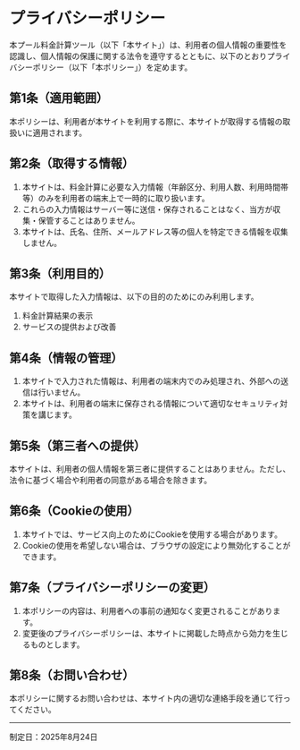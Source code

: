# プライバシーポリシー

本プール料金計算ツール（以下「本サイト」）は、利用者の個人情報の重要性を認識し、個人情報の保護に関する法令を遵守するとともに、以下のとおりプライバシーポリシー（以下「本ポリシー」）を定めます。

## 第1条（適用範囲）
本ポリシーは、利用者が本サイトを利用する際に、本サイトが取得する情報の取扱いに適用されます。

## 第2条（取得する情報）
1. 本サイトは、料金計算に必要な入力情報（年齢区分、利用人数、利用時間帯等）のみを利用者の端末上で一時的に取り扱います。
2. これらの入力情報はサーバー等に送信・保存されることはなく、当方が収集・保管することはありません。
3. 本サイトは、氏名、住所、メールアドレス等の個人を特定できる情報を収集しません。

## 第3条（利用目的）
本サイトで取得した入力情報は、以下の目的のためにのみ利用します。
1. 料金計算結果の表示
2. サービスの提供および改善

## 第4条（情報の管理）
1. 本サイトで入力された情報は、利用者の端末内でのみ処理され、外部への送信は行いません。
2. 本サイトは、利用者の端末に保存される情報について適切なセキュリティ対策を講じます。

## 第5条（第三者への提供）
本サイトは、利用者の個人情報を第三者に提供することはありません。ただし、法令に基づく場合や利用者の同意がある場合を除きます。

## 第6条（Cookieの使用）
1. 本サイトでは、サービス向上のためにCookieを使用する場合があります。
2. Cookieの使用を希望しない場合は、ブラウザの設定により無効化することができます。

## 第7条（プライバシーポリシーの変更）
1. 本ポリシーの内容は、利用者への事前の通知なく変更されることがあります。
2. 変更後のプライバシーポリシーは、本サイトに掲載した時点から効力を生じるものとします。

## 第8条（お問い合わせ）
本ポリシーに関するお問い合わせは、本サイト内の適切な連絡手段を通じて行ってください。

---

制定日：2025年8月24日